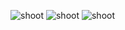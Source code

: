 ![shoot](C:\Users\laneg\OneDrive\Escritorio\GitHub\SpriteX.gif)
![shoot](C:\Users\laneg\OneDrive\Escritorio\GitHub\shot.gif) 
![shoot](C:\Users\laneg\OneDrive\Escritorio\GitHub\Animation_shot_RB.png)
